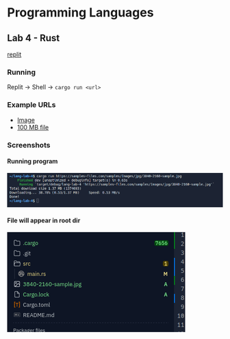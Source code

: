 # Programming Languages
## Lab 4 - Rust
[replit](https://replit.com/@romchestplay/lang-lab-4#src/main.rs)
### Running
Replit -> Shell ->
`cargo run <url>`
### Example URLs
- [Image](https://samples-files.com/samples/Images/jpg/3840-2160-sample.jpg)
- [100 MB file](https://ash-speed.hetzner.com/100MB.bin)
### Screenshots
#### Running program
![Screenshot 1](img_1.png)
#### File will appear in root dir
![Screenshot 2](img_2.png)
